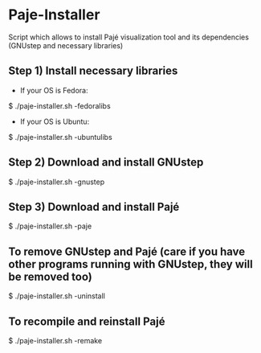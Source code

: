 Paje-Installer
==============

Script which allows to install Pajé visualization tool and its dependencies (GNUstep and necessary libraries)


Step 1) Install necessary libraries
-----------------------------------

- If your OS is Fedora:

$ ./paje-installer.sh -fedoralibs

- If your OS is Ubuntu:

$ ./paje-installer.sh -ubuntulibs

Step 2) Download and install GNUstep
------------------------------------

$ ./paje-installer.sh -gnustep

Step 3) Download and install Pajé
---------------------------------

$ ./paje-installer.sh -paje



To remove GNUstep and Pajé (care if you have other programs running with GNUstep, they will be removed too)
-----------------------------------------------------------------------------------------------------------

$ ./paje-installer.sh -uninstall

To recompile and reinstall Pajé
-------------------------------

$ ./paje-installer.sh -remake
